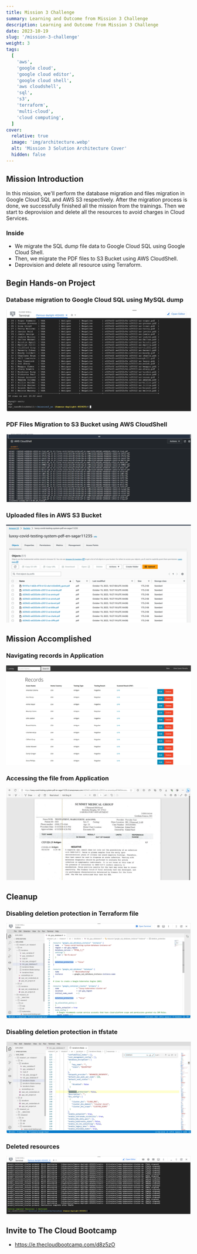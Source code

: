 ```yaml
---
title: Mission 3 Challenge
summary: Learning and Outcome from Mission 3 Challenge
description: Learning and Outcome from Mission 3 Challenge
date: 2023-10-19
slug: '/mission-3-challenge'
weight: 3
tags:
  [
    'aws',
    'google cloud',
    'google cloud editor',
    'google cloud shell',
    'aws cloudshell',
    'sql',
    's3',
    'terraform',
    'multi-cloud',
    'cloud computing',
  ]
cover:
  relative: true
  image: 'img/architecture.webp'
  alt: 'Mission 3 Solution Architecture Cover'
  hidden: false
---
```


## Mission Introduction

In this mission, we'll perform the database migration and files migration in Google Cloud SQL and AWS S3 respectively. After the migration process is done, we successfully finished all the mission from the trainings. Then we start to deprovision and delete all the resources to avoid charges in Cloud Services.

### Inside

- We migrate the SQL dump file data to Google Cloud SQL using Google Cloud Shell.
- Then, we migrate the PDF files to S3 Bucket using AWS CloudShell.
- Deprovision and delete all resource using Terraform.

## Begin Hands-on Project

### Database migration to Google Cloud SQL using MySQL dump

![Dump MySQL to Google CLoud](img/dump-mysql.webp)

### PDF Files Migration to S3 Bucket using AWS CloudShell

![AWS CloudShell PDF Uploads](img/aws-cloudshell-upload.webp)

### Uploaded files in AWS S3 Bucket

![Uploaded file in AWS S3 Bucket](img/listing-aws-s3.webp)

## Mission Accomplished

### Navigating records in Application

![Navigating records in App](img/navigating-records.webp)

### Accessing the file from Application

![Accessing the file from Application](img/accessing-file.webp)

## Cleanup

### Disabling deletion protection in Terraform file

![Updating configuration in Cloud Editor](img/cloud-editor.webp)

### Disabling deletion protection in tfstate

![Updating tfstate in Cloud Editor](img/cloud-editor-changes.webp)

### Deleted resources

![Deleted resources](img/image.png)

## Invite to The Cloud Bootcamp

- https://e.thecloudbootcamp.com/d8z5zO
